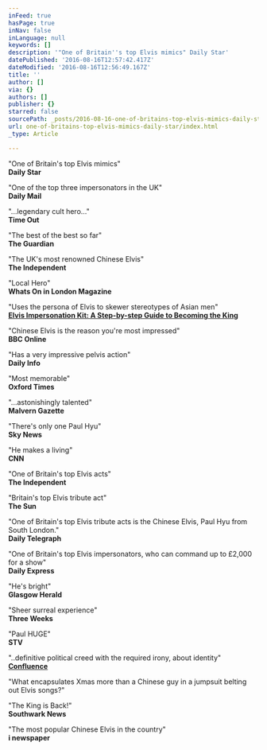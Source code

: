 ```yaml
---
inFeed: true
hasPage: true
inNav: false
inLanguage: null
keywords: []
description: '"One of Britain''s top Elvis mimics" Daily Star'
datePublished: '2016-08-16T12:57:42.417Z'
dateModified: '2016-08-16T12:56:49.167Z'
title: ''
author: []
via: {}
authors: []
publisher: {}
starred: false
sourcePath: _posts/2016-08-16-one-of-britains-top-elvis-mimics-daily-star.md
url: one-of-britains-top-elvis-mimics-daily-star/index.html
_type: Article

---
```

"One of Britain's top Elvis mimics"  
**Daily Star**

"One of the top three impersonators in the UK"  
**Daily Mail**

"...legendary cult hero..."  
**Time Out**

"The best of the best so far"  
**The Guardian**

"The UK's most renowned Chinese Elvis"  
**The Independent**

"Local Hero"  
**Whats On in London Magazine**

"Uses the persona of Elvis to skewer stereotypes of Asian men"  
**[Elvis Impersonation Kit: A Step-by-step Guide to Becoming the Kin][0]g**

"Chinese Elvis is the reason you're most impressed"  
**BBC Online**

"Has a very impressive pelvis action"  
**Daily Info**

"Most memorable"  
**Oxford Times**

"...astonishingly talented"  
**Malvern Gazette**

"There's only one Paul Hyu"  
**Sky News**

"He makes a living"  
**CNN**

"One of Britain's top Elvis acts"  
**The Independent**

"Britain's top Elvis tribute act"  
**The Sun**

"One of Britain's top Elvis tribute acts is the Chinese Elvis, Paul Hyu from South London."  
**Daily Telegraph**

"One of Britain's top Elvis impersonators, who can command up to £2,000 for a show"  
**Daily Express**

"He's bright"  
**Glasgow Herald**

"Sheer surreal experience"  
**Three Weeks**

"Paul HUGE"  
**STV**

"..definitive political creed with the required irony, about identity"  
**[Confluence][1]**

"What encapsulates Xmas more than a Chinese guy in a jumpsuit belting out Elvis songs?"

"The King is Back!"  
**Southwark News**

"The most popular Chinese Elvis in the country"  
**i newspaper**

[0]: http://www.amazon.co.uk/gp/product/1579125484?ie=UTF8&tag=chineseelvis-21&linkCode=as2&camp=1634&creative=6738&creativeASIN=1579125484
[1]: http://www.confluence.org.uk/2008/12/14/festival-of-asian-art-forms-invasian-festival/